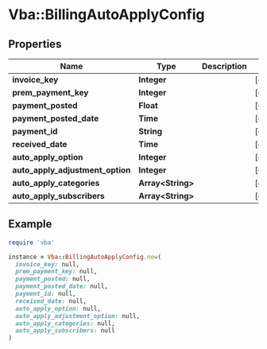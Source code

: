# Vba::BillingAutoApplyConfig

## Properties

| Name | Type | Description | Notes |
| ---- | ---- | ----------- | ----- |
| **invoice_key** | **Integer** |  | [optional] |
| **prem_payment_key** | **Integer** |  | [optional] |
| **payment_posted** | **Float** |  | [optional] |
| **payment_posted_date** | **Time** |  | [optional] |
| **payment_id** | **String** |  | [optional] |
| **received_date** | **Time** |  | [optional] |
| **auto_apply_option** | **Integer** |  | [optional] |
| **auto_apply_adjustment_option** | **Integer** |  | [optional] |
| **auto_apply_categories** | **Array&lt;String&gt;** |  | [optional] |
| **auto_apply_subscribers** | **Array&lt;String&gt;** |  | [optional] |

## Example

```ruby
require 'vba'

instance = Vba::BillingAutoApplyConfig.new(
  invoice_key: null,
  prem_payment_key: null,
  payment_posted: null,
  payment_posted_date: null,
  payment_id: null,
  received_date: null,
  auto_apply_option: null,
  auto_apply_adjustment_option: null,
  auto_apply_categories: null,
  auto_apply_subscribers: null
)
```

